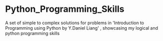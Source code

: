 # Python_Programming_Skills
A set of simple to complex solutions for problems in 'Introduction to Programming using Python by Y.Daniel Liang' , showcasing my logical and python programming skills
